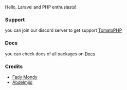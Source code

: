 Hello, Laravel and PHP enthusiasts!

### Support

you can join our discord server to get support [TomatoPHP](https://discord.gg/Xqmt35Uh)

### Docs

you can check docs of all packages on [Docs](https://docs.tomatophp.com)

### Credits

- [Fady Mondy](https://wa.me/+201207860084)
- [Abdelmjid](https://wa.me/201091523908)
